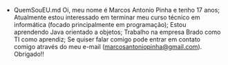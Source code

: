 - QuemSouEU.md
Oi, meu nome é Marcos Antonio Pinha e tenho 17 anos;
Atualmente estou interessado em terminar meu curso técnico em informática (focado principalmente em programação);
Estou aprendendo Java orientado a objetos;
Trabalho na empresa Brado como TI como aprendiz;
Se quiser falar comigo pode entrar em contato comigo através do meu e-mail (marcosantoniopinha@gmail.com).
Obrigado!!
